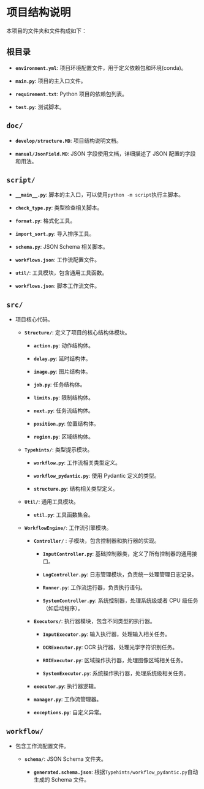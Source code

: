 # 项目结构说明

本项目的文件夹和文件构成如下：

## 根目录

- **`environment.yml`**: 项目环境配置文件，用于定义依赖包和环境(conda)。

- **`main.py`**: 项目的主入口文件。

- **`requirement.txt`**: Python 项目的依赖包列表。

- **`test.py`**: 测试脚本。

## `doc/`

- **`develop/structure.MD`**: 项目结构说明文档。

- **`manual/JsonField.MD`**: JSON 字段使用文档，详细描述了 JSON 配置的字段和用法。

## `script/`

- **`__main__.py`**: 脚本的主入口，可以使用`python -m script`执行主脚本。

- **`check_type.py`**: 类型检查相关脚本。

- **`format.py`**: 格式化工具。

- **`import_sort.py`**: 导入排序工具。

- **`schema.py`**: JSON Schema 相关脚本。

- **`workflows.json`**: 工作流配置文件。

- **`util/`**: 工具模块，包含通用工具函数。

- **`workflows.json`**: 脚本工作流文件。

## `src/`

- 项目核心代码。

  - **`Structure/`**: 定义了项目的核心结构体模块。

    - **`action.py`**: 动作结构体。

    - **`delay.py`**: 延时结构体。

    - **`image.py`**: 图片结构体。

    - **`job.py`**: 任务结构体。

    - **`limits.py`**: 限制结构体。

    - **`next.py`**: 任务流结构体。

    - **`position.py`**: 位置结构体。

    - **`region.py`**: 区域结构体。

  - **`Typehints/`**: 类型提示模块。

    - **`workflow.py`**: 工作流相关类型定义。

    - **`workflow_pydantic.py`**: 使用 Pydantic 定义的类型。

    - **`structure.py`**: 结构相关类型定义。

  - **`Util/`**: 通用工具模块。

    - **`util.py`**: 工具函数集合。

  - **`WorkflowEngine/`**: 工作流引擎模块。

    - **`Controller/`** : 子模块，包含控制器和执行器的实现。

      - **`InputController.py`**: 基础控制器类，定义了所有控制器的通用接口。

      - **`LogController.py`**: 日志管理模块，负责统一处理管理日志记录。

      - **`Runner.py`**: 工作流运行器，负责执行语句。

      - **`SystemController.py`**: 系统控制器，处理系统级或者 CPU 级任务（如启动程序）。

    - **`Executors/`**: 执行器模块，包含不同类型的执行器。

      - **`InputExecutor.py`**: 输入执行器，处理输入相关任务。

      - **`OCRExecutor.py`**: OCR 执行器，处理光学字符识别任务。

      - **`ROIExecutor.py`**: 区域操作执行器，处理图像区域相关任务。

      - **`SystemExecutor.py`**: 系统操作执行器，处理系统级相关任务。

    - **`executor.py`**: 执行器逻辑。

    - **`manager.py`**: 工作流管理器。

    - **`exceptions.py`**: 自定义异常。

## `workflow/`

- 包含工作流配置文件。

  - **`schema/`**: JSON Schema 文件夹。

    - **`generated.schema.json`**: 根据`Typehints/workflow_pydantic.py`自动生成的 Schema 文件。
